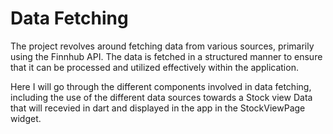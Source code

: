 # Data Fetching
The project revolves around fetching data from various sources, primarily using the Finnhub API. The data is fetched in a structured manner to ensure that it can be processed and utilized effectively within the application.

Here I will go through the different components involved in data fetching, including the use of the different data sources towards a Stock view Data that will recevied in dart and displayed in the app in the StockViewPage widget.